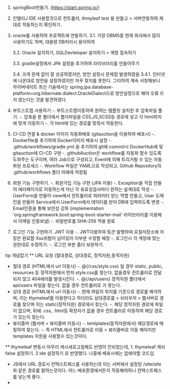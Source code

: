 1. springBoot만들기. (https://start.spring.io/)

2. 인텔리J IDE 사용할것으로 컨트롤러, thmyleaf test 용 만들고 > 서버연동하여 제대로 작동하는지 확인하기.

3. oracle를 사용하여 프로젝트에 연동하기.
   3.1. 가장 DBMS중 현재 회사에서 많이 사용하기도 하며, 대용량 DB처리시 용이하여

   3.2. Oracle 설치하기, SQLDevleloper 설치하기 > 계정 접속하기

   3.3. gradle설정에서 JPA 설정을 추가하여 라이브러리를 만들어주기

   3.4. 크게 문제 없이 잘 성공하였지만, 방언 설정시 문제점 발생하였음
      3.4.1. 인터넷에 나온대로 방언을 설정하였지만 자꾸 찾지를 못한다. 그리하여 계속 서칭해보니 하이버네이트 최신 기술에서는 spring.jpa.database-platform=org.hibernate.dialect.OracleDialect으로 방언설정으로 해야 오류 뜨지 않는다는 것을 발견하였다.

4. 부트스트랩 사용하기
   -. 부트스트랩이동하여 원하는 템플릿 설치한 후 압축파일 풀기.
   -. 압축을 푼 폴더에서 폴더파일을 CSS,JS,SCSS등 경로에 넣고 각 html위치에 맞게 이동하기
   -. 각 html에 있는 경로를 맞줘서 작동한다.
   
6. CI-CD 연결 & docker 이미지 자동화배포 (gitauction을 이용하여 배포시)
  -. Dockerfile을 추가하여 Docker이미지 배포시 설정
  -. .github/workflows/gradle.yml 을 추가하여 git에 commit시 DockerHub에 및 gitauction에 CI-CD 구현
  -. githubAuction은 workflow를 자동화 할수 있도록 도와주는 도구이며, 여러 Job으로 구성되고, Event에 의해 트리거될 수 있는 자동화된 프로세스
  -. Workflow 파일은 YAML으로 작성되고, Github Repository의 .github/workflows 폴더 아래에 저장됨

8. 회원 기능 구현하기.
  -. 회원가입 기능 구현 (JPA 이용)
    -. Exception을 직접 만들어 에러페이지로 이동하는게 아닌 각 유효성검사마다 원하는 설계대로 작성
    -. UserForm을 만들어 view에서 컨트롤러로 파라미터 받는 역할 만들고, User 도메인을 만들어 Service에서 UserForm에서 데이터를 받아 DB에 입력하도록 변경
    -. Email인증을 통해 보안성 강화 (implementation 'org.springframework.boot:spring-boot-starter-mail' 라이브러리를 이용해서 이메일 인증보냄)
    -. 비밀번호를 SHA-256 적용 완료

9. 로그인 기능 구현하기 .JWT 이용
    -. JWT이용하여 토큰 발행하여 로컬저장소에 저장은 완료함 Xss위험이 남아있어 이부분 수정할 예정
    -. 로그인시 각 계정에 맞는 권한대로 수정하기.
    -. 로그인 부분 좀더 보완하기.




tip 개념잡기
** URL 요청 (절대경로, 상대경로, 정적자원,동적자원)
   * 절대 경로 (HTML에서 url 이동시)
      -. @{/css/style.css} 일 경우 static, public, resources 등 정적자원에서 먼저 style.css를 찾는다. 없을경우 컨트롤러로 전달되지 않고 404에러를 발생시킨다.
      -. @{/api/users} 정적자원 폴더에서 api/users 파일을 찾는다. 없을 경우 컨트롤러로 가 찾는다.
   * 상대 경로 (HTML에서 url 이동시)
      -. 현재 파일의 위치를 기준으로 경로를 해석하며, 이는 thymeleaf를 이용한다고 하더라도 상대경로를 > 브라우저 > 웹서버로 경로를 찾으며 이는 static(정적자원) 경로에서 찾는다.
      -. 해당 정적자원 경로에 파일이 없으며, 뒤에 .css, .html등 확장자가 없을 경우 컨트롤러로 이동하여 해당 경로가 있는지 찾는다. 
   * 뷰리졸버 (웹서버 > 뷰리졸버 이동시)
      -. temlplates(동적자원에서) 해당경로에 매핑하여 찾는다.
      -. 즉 HTML에서 컨트롤러로 이동 > 뷰리졸버로 이동 해야지만 templates 자원을 사용할수 있는것이다.

** thymeleaf 변동시 아무리 캐시새로고침해도 반영이 안되었는데, 1. thymeleaf 캐쉬 false 설정하기. 2 ide 설정하기 로 반영했다. 나중에 배포시에는 없애야할 코드임

   * JS에서 URL 경로시 컨텍스트패스를 사용하는데 이는 서버에서 설정된 /site/site 와 같은 경로를 말하는것이다. 어느 배포환경에서든지 작동해야하니 컨텍스트패스를 넣는게 좋다.
   * 
     
